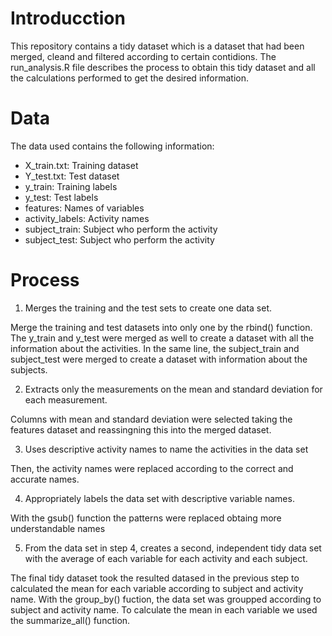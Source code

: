 # Introducction
This repository contains a tidy dataset which is a dataset that had been merged, cleand and filtered according to certain contidions.
The run_analysis.R file describes the process to obtain this tidy dataset and all the calculations performed to get the desired information.

# Data
The data used contains the following information:
- X_train.txt: Training dataset
- Y_test.txt: Test dataset
- y_train: Training labels
- y_test: Test labels
- features: Names of variables
- activity_labels: Activity names
- subject_train: Subject who perform the activity
- subject_test: Subject who perform the activity

# Process
1. Merges the training and the test sets to create one data set.

Merge the training and test datasets into only one by the rbind() function. The y_train and y_test were merged as well to create a dataset with all the information about the activities.
In the same line, the subject_train and subject_test were merged to create a dataset with information about the subjects. 

2. Extracts only the measurements on the mean and standard deviation for each measurement.  

Columns with mean and standard deviation were selected taking the features dataset and reassingning this into the merged dataset.

3. Uses descriptive activity names to name the activities in the data set

Then, the activity names were replaced according to the correct and accurate names.

4. Appropriately labels the data set with descriptive variable names. 

With the gsub() function the patterns were replaced obtaing more understandable names

5. From the data set in step 4, creates a second, independent tidy data set with the average of each variable for each activity and each subject.

The final tidy dataset took the resulted datased in the previous step to calculated the mean for each variable according to subject and activity name. With the group_by() fuction, the data set was groupped according to subject and activity name. To calculate the mean in each variable we used the summarize_all() function. 

